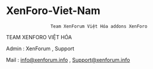 # XenForo-Viet-Nam

                     Team XenForum Việt Hóa addons XenForo 
          
TEAM XENFORO VIỆT HÓA 

Admin : XenForum , Support

Mail : info@xenforum.info , Support@xenforum.info

